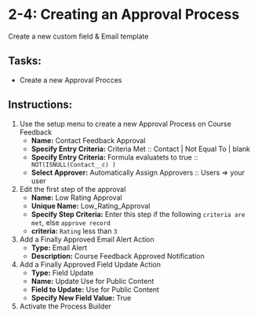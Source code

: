 # 2-4: Creating an Approval Process

Create a new custom field & Email template

## Tasks:
- Create a new Approval Procces

## Instructions:
1. Use the setup menu to create a new Approval Process on Course Feedback
   - __Name:__ Contact Feedback Approval
   - __Specify Entry Criteria:__ Criteria Met :: Contact | Not Equal To | blank
   - __Specify Entry Criteria:__ Formula evaluatets to true :: ``` NOT(ISNULL(Contact__c) )```
   - __Select Approver:__ Automatically Assign Approvers :: Users => your user
2. Edit the first step of the approval
   - __Name:__ Low Rating Approval
   - __Unique Name:__ Low_Rating_Approval
   - __Specify Step Criteria:__ Enter this step if the following ```criteria are met```, else ```approve record```
   - __criteria:__ ```Rating``` less than ```3```
3. Add a Finally Approved Email Alert Action
   - __Type:__ Email Alert
   - __Description:__ Course Feedback Approved Notification
4. Add a Finally Approved Field Update Action
   - __Type:__ Field Update
   - __Name:__ Update Use for Public Content
   - __Field to Update:__ Use for Public Content
   - __Specify New Field Value:__ True
5. Activate the Process Builder




